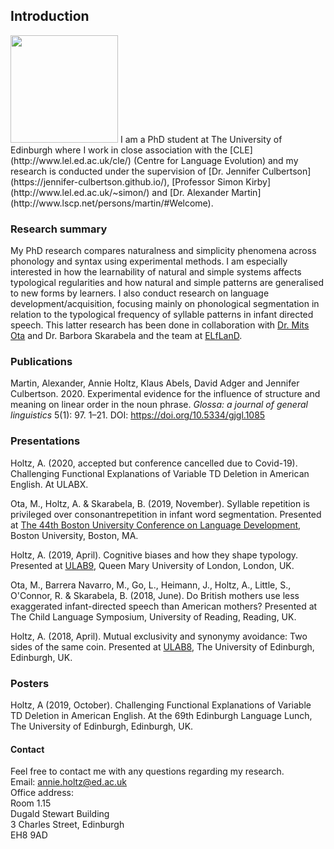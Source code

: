 ## Introduction

<img src="https://annieholtz.github.io/images/annie.png" width="172">  
I am a PhD student at The University of Edinburgh where I work in close association with the [CLE](http://www.lel.ed.ac.uk/cle/) (Centre for Language Evolution) and my research is conducted under the supervision of [Dr. Jennifer Culbertson](https://jennifer-culbertson.github.io/), [Professor Simon Kirby](http://www.lel.ed.ac.uk/~simon/) and [Dr. Alexander Martin](http://www.lscp.net/persons/martin/#Welcome).


### Research summary

My PhD research compares naturalness and simplicity phenomena across phonology and syntax using experimental methods. I am especially interested in how the learnability of natural and simple systems affects typological regularities and how natural and simple patterns are generalised to new forms by learners. I also conduct research on language development/acquisition, focusing mainly on phonological segmentation in relation to the typological frequency of syllable patterns in infant directed speech. This latter research has been done in collaboration with [Dr. Mits Ota](http://www.lel.ed.ac.uk/~mits/) and Dr. Barbora Skarabela and the team at [ELfLanD](https://www.elfland.ppls.ed.ac.uk/).

### Publications
Martin, Alexander, Annie Holtz, Klaus Abels, David Adger and Jennifer Culbertson. 2020. Experimental evidence for the influence of structure and meaning on linear order in the noun phrase. *Glossa: a journal of general linguistics* 5(1): 97. 1–21. DOI: [https://doi.org/10.5334/gjgl.1085  ](https://doi.org/10.5334/gjgl.1085)

### Presentations
Holtz, A. (2020, accepted but conference cancelled due to Covid-19). Challenging Functional Explanations of Variable TD Deletion in American English. At ULABX.

Ota, M., Holtz, A. & Skarabela, B. (2019, November). Syllable repetition is privileged over consonantrepetition in infant word segmentation. Presented at [The 44th Boston University Conference on Language Development](http://www.bu.edu/bucld/files/2019/11/BUCLD-44-Schedule-and-Abstracts.pdf), Boston University, Boston, MA.  

Holtz, A. (2019, April). Cognitive biases and how they shape typology. Presented at [ULAB9](https://www.ulab.org.uk/conferences/conferences/36), Queen Mary University of London, London, UK.  

Ota, M., Barrera Navarro, M., Go, L., Heimann, J., Holtz, A., Little, S., O'Connor, R. & Skarabela, B. (2018, June). Do British mothers use less exaggerated infant-directed speech than American mothers? Presented at The Child Language Symposium, University of Reading, Reading, UK.

Holtz, A. (2018, April). Mutual exclusivity and synonymy avoidance: Two sides of the same coin. Presented at [ULAB8](https://www.ulab.org.uk/conferences/conferences/35), The University of Edinburgh, Edinburgh, UK.

### Posters
Holtz, A (2019, October). Challenging Functional Explanations of Variable TD Deletion in American English. At the 69th Edinburgh Language Lunch, The University of Edinburgh, Edinburgh, UK. 

#### Contact
Feel free to contact me with any questions regarding my research.  
Email: annie.holtz@ed.ac.uk  
Office address:  
Room 1.15  
Dugald Stewart Building  
3 Charles Street, Edinburgh  
EH8 9AD  
